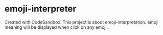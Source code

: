 # emoji-interpreter
Created with CodeSandbox. This project is about emoji-interpretation. emoji meaning will be displayed when click on any emoji.
